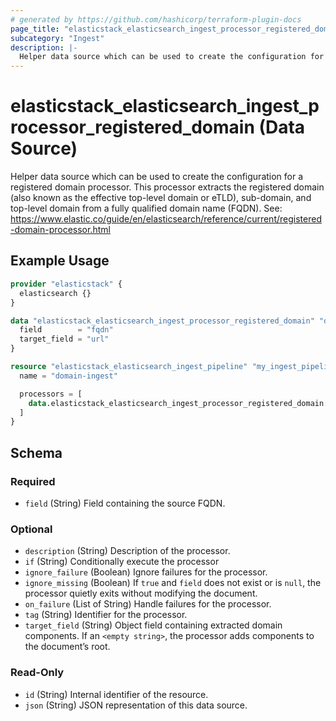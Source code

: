 ```yaml
---
# generated by https://github.com/hashicorp/terraform-plugin-docs
page_title: "elasticstack_elasticsearch_ingest_processor_registered_domain Data Source - terraform-provider-elasticstack"
subcategory: "Ingest"
description: |-
  Helper data source which can be used to create the configuration for a registered domain processor. This processor extracts the registered domain (also known as the effective top-level domain or eTLD), sub-domain, and top-level domain from a fully qualified domain name (FQDN). See: https://www.elastic.co/guide/en/elasticsearch/reference/current/registered-domain-processor.html
---
```


# elasticstack_elasticsearch_ingest_processor_registered_domain (Data Source)

Helper data source which can be used to create the configuration for a registered domain processor. This processor extracts the registered domain (also known as the effective top-level domain or eTLD), sub-domain, and top-level domain from a fully qualified domain name (FQDN). See: https://www.elastic.co/guide/en/elasticsearch/reference/current/registered-domain-processor.html

## Example Usage

```terraform
provider "elasticstack" {
  elasticsearch {}
}

data "elasticstack_elasticsearch_ingest_processor_registered_domain" "domain" {
  field        = "fqdn"
  target_field = "url"
}

resource "elasticstack_elasticsearch_ingest_pipeline" "my_ingest_pipeline" {
  name = "domain-ingest"

  processors = [
    data.elasticstack_elasticsearch_ingest_processor_registered_domain.domain.json
  ]
}
```

<!-- schema generated by tfplugindocs -->
## Schema

### Required

- `field` (String) Field containing the source FQDN.

### Optional

- `description` (String) Description of the processor.
- `if` (String) Conditionally execute the processor
- `ignore_failure` (Boolean) Ignore failures for the processor.
- `ignore_missing` (Boolean) If `true` and `field` does not exist or is `null`, the processor quietly exits without modifying the document.
- `on_failure` (List of String) Handle failures for the processor.
- `tag` (String) Identifier for the processor.
- `target_field` (String) Object field containing extracted domain components. If an `<empty string>`, the processor adds components to the document’s root.

### Read-Only

- `id` (String) Internal identifier of the resource.
- `json` (String) JSON representation of this data source.
